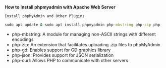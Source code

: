**How to Install phpmyadmin with Apache Web Server**

`Install phpMyAdmin and Other Plugins`
```cmd
sudo apt update & sudo apt install phpmyadmin php-mbstring php-zip php-gd php-json php-curl
```

- php-mbstring: A module for managing non-ASCII strings with different encodings
- php-zip: An extension that facilitates uploading .zip files to phpMyAdmin
- php-gd: Enables support for GD graphics library
- php-json: Provides support for JSON serialization
- php-curl: Allows PHP to communicate with other servers
